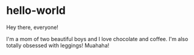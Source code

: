 # hello-world

Hey there, everyone!

I'm a mom of two beautiful boys and I love chocolate and coffee.
I'm also totally obsessed with leggings! Muahaha!
